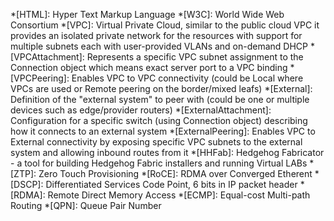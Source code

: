 *[HTML]: Hyper Text Markup Language
*[W3C]: World Wide Web Consortium
*[VPC]: Virtual Private Cloud, similar to the public cloud VPC it provides an isolated private network for the resources with support for multiple subnets each with user-provided VLANs and on-demand DHCP
*[VPCAttachment]: Represents a specific VPC subnet assignment to the Connection object which means exact server port to a VPC binding
*[VPCPeering]: Enables VPC to VPC connectivity (could be Local where VPCs are used or Remote peering on the border/mixed leafs)
*[External]: Definition of the "external system" to peer with (could be one or multiple devices such as edge/provider routers)
*[ExternalAttachment]: Configuration for a specific switch (using Connection object) describing how it connects to an external system
*[ExternalPeering]: Enables VPC to External connectivity by exposing specific VPC subnets to the external system and allowing inbound routes from it
*[HHFab]: Hedgehog Fabricator - a tool for building Hedgehog Fabric installers and running Virtual LABs
*[ZTP]: Zero Touch Provisioning
*[RoCE]: RDMA over Converged Etherent
*[DSCP]: Differentiated Services Code Point, 6 bits in IP packet header
*[RDMA]: Remote Direct Memory Access
*[ECMP]: Equal-cost Multi-path Routing
*[QPN]: Queue Pair Number
